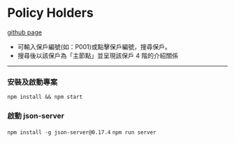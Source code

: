 # Policy Holders

[github page](https://nju6g0.github.io/clinico-test/)

* 可輸入保戶編號(如：P001)或點擊保戶編號，搜尋保戶。
* 搜尋後以該保戶為「主節點」並呈現該保戶 4 階的介紹關係

---

 ### 安裝及啟動專案
 `npm install && npm start`

 ### 啟動 json-server
 `npm install -g json-server@0.17.4`
 `npm run server`
